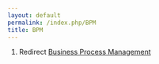 ```yaml
---
layout: default
permalink: /index.php/BPM
title: BPM
---
```

1. Redirect [Business Process Management](Business_Process_Management)